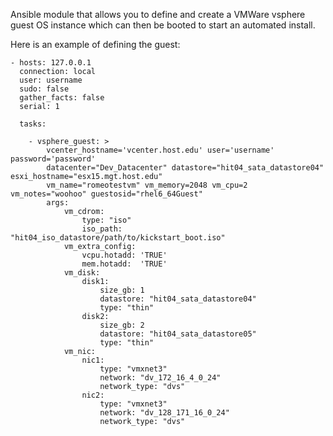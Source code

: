 Ansible module that allows you to define and create a VMWare vsphere guest OS instance which can then be booted to start an automated install.

Here is an example of defining the guest:

    - hosts: 127.0.0.1
      connection: local
      user: username
      sudo: false
      gather_facts: false
      serial: 1
    
      tasks:
    
        - vsphere_guest: > 
            vcenter_hostname='vcenter.host.edu' user='username' password='password' 
            datacenter="Dev_Datacenter" datastore="hit04_sata_datastore04" esxi_hostname="esx15.mgt.host.edu" 
            vm_name="romeotestvm" vm_memory=2048 vm_cpu=2 vm_notes="woohoo" guestosid="rhel6_64Guest"
            args:
                vm_cdrom:
                    type: "iso"
                    iso_path: "hit04_iso_datastore/path/to/kickstart_boot.iso"
                vm_extra_config:
                    vcpu.hotadd: 'TRUE'
                    mem.hotadd:  'TRUE'            
                vm_disk:                
                    disk1:                     
                        size_gb: 1
                        datastore: "hit04_sata_datastore04"
                        type: "thin"
                    disk2:
                        size_gb: 2
                        datastore: "hit04_sata_datastore05"
                        type: "thin"
                vm_nic:
                    nic1:
                        type: "vmxnet3"
                        network: "dv_172_16_4_0_24"
                        network_type: "dvs"
                    nic2:
                        type: "vmxnet3"
                        network: "dv_128_171_16_0_24"
                        network_type: "dvs"
